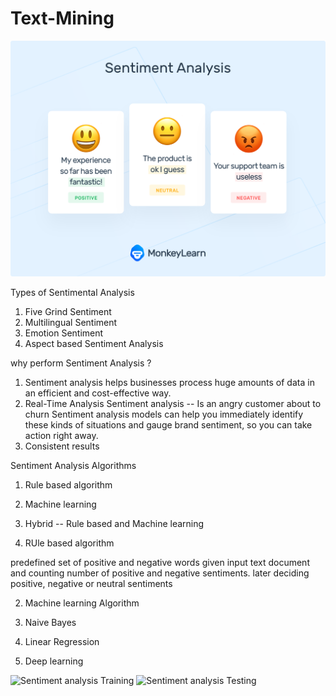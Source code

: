 # Text-Mining


![Sentiment analysis](what-is-sentiment-analysis6@2x.png)

Types of Sentimental Analysis

1. Five Grind Sentiment 
2. Multilingual Sentiment 
3. Emotion Sentiment 
4. Aspect based Sentiment Analysis 

why perform Sentiment Analysis ?
1. Sentiment analysis helps businesses process huge amounts of data in an efficient and cost-effective way.
2. Real-Time Analysis Sentiment analysis -- Is an angry customer about to churn Sentiment analysis models can help you immediately identify these kinds of situations and gauge brand sentiment, so you can take action right away.
3. Consistent results 


Sentiment Analysis Algorithms

1. Rule based algorithm 
2. Machine learning 
3. Hybrid -- Rule based and Machine learning 

1. RUle based algorithm 

predefined set of positive and negative words given input text document and counting number of positive and negative sentiments. later deciding positive, negative or neutral sentiments

2. Machine learning Algorithm 

 1. Naive Bayes
 2. Linear Regression 
 3. Deep learning 
 
 ![Sentiment analysis Training]()
 ![Sentiment analysis Testing]()
 












